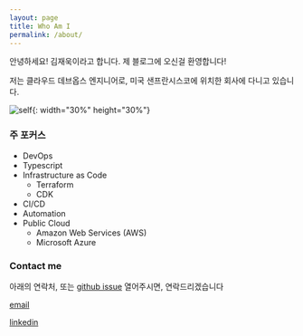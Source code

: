 ```yaml
---
layout: page
title: Who Am I
permalink: /about/
---
```


안녕하세요! 김재욱이라고 합니다. 제 블로그에 오신걸 환영합니다!

저는 클라우드 데브옵스 엔지니어로, 미국 샌프란시스코에 위치한 회사에 다니고 있습니다.

![self](../images/self.jpeg){: width="30%" height="30%"}

### 주 포커스

- DevOps
- Typescript
- Infrastructure as Code
  - Terraform
  - CDK
- CI/CD
- Automation
- Public Cloud
  - Amazon Web Services (AWS)
  - Microsoft Azure

### Contact me

아래의 연락처, 또는 [github issue](https://github.com/iamjaekim/iamjaekim.github.io/issues) 열어주시면, 연락드리겠습니다

[email](mailto:jaekim92@outlook.com)

[linkedin](https://www.linkedin.com/in/jwkim92/)
